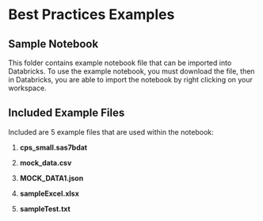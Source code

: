 # Best Practices Examples

## Sample Notebook

This folder contains example notebook file that can be imported into Databricks. To use the example notebook, you must download the file, then in Databricks, you are able to import the notebook by right clicking on your workspace.

## Included Example Files
Included are 5 example files that are used within the notebook:

1. **cps_small.sas7bdat**

2. **mock_data.csv**

3. **MOCK_DATA1.json**

4. **sampleExcel.xlsx**

5. **sampleTest.txt**
